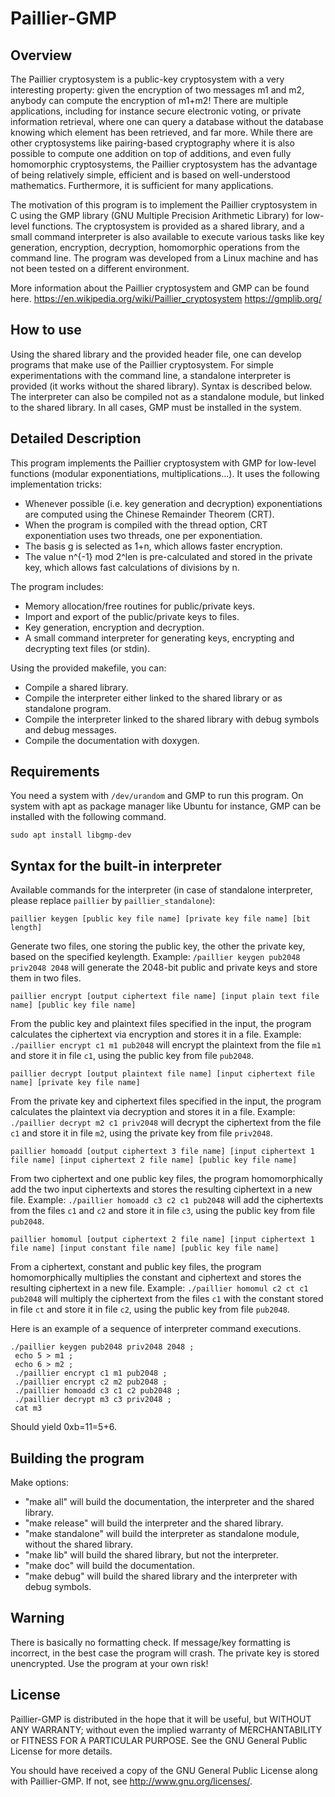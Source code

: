 Paillier-GMP
============

## Overview

The Paillier cryptosystem is a public-key cryptosystem with a very interesting property: given the encryption of two messages m1 and m2, anybody can compute the encryption of m1+m2! There are multiple applications, including for instance secure electronic voting, or private information retrieval, where one can query a database without the database knowing which element has been retrieved, and far more.
While there are other cryptosystems like pairing-based cryptography where it is also possible to compute one addition on top of additions, and even fully homomorphic cryptosystems, the Paillier cryptosystem has the advantage of being relatively simple, efficient and is based on well-understood mathematics. Furthermore, it is sufficient for many applications.

The motivation of this program is to implement the Paillier cryptosystem in C using the GMP library (GNU Multiple Precision Arithmetic Library) for low-level functions. 
The cryptosystem is provided as a shared library, and a small command interpreter is also available to execute various tasks like key generation, encryption, decryption, homomorphic operations from the command line. The program was developed from a Linux machine and has not been tested on a different environment.

More information about the Paillier cryptosystem and GMP can be found here.
https://en.wikipedia.org/wiki/Paillier_cryptosystem
https://gmplib.org/

## How to use

Using the shared library and the provided header file, one can develop programs that make use of the Paillier cryptosystem.
For simple experimentations with the command line, a standalone interpreter is provided (it works without the shared library). Syntax is described below.
The interpreter can also be compiled not as a standalone module, but linked to the shared library.
In all cases, GMP must be installed in the system.

## Detailed Description

This program implements the Paillier cryptosystem with GMP for low-level functions (modular exponentiations, multiplications...).
It uses the following implementation tricks:
 - Whenever possible (i.e. key generation and decryption) exponentiations are computed using the Chinese Remainder Theorem (CRT).
 - When the program is compiled with the thread option, CRT exponentiation uses two threads, one per exponentiation.
 - The basis g is selected as 1+n, which allows faster encryption.
 - The value n^{-1} mod 2^len is pre-calculated and stored in the private key, which allows fast calculations of divisions by n.

 The program includes:
 - Memory allocation/free routines for public/private keys.
 - Import and export of the public/private keys to files.
 - Key generation, encryption and decryption.
 - A small command interpreter for generating keys, encrypting and decrypting text files (or stdin).

Using the provided makefile, you can:
 - Compile a shared library.
 - Compile the interpreter either linked to the shared library or as standalone program.
 - Compile the interpreter linked to the shared library with debug symbols and debug messages.
 - Compile the documentation with doxygen.

## Requirements

You need a system with `/dev/urandom` and GMP to run this program.
On system with apt as package manager like Ubuntu for instance, GMP can be installed with the following command.
```
sudo apt install libgmp-dev
```

## Syntax for the built-in interpreter

Available commands for the interpreter (in case of standalone interpreter, please replace `paillier` by `paillier_standalone`):
```
paillier keygen [public key file name] [private key file name] [bit length]
```

Generate two files, one storing the public key, the other the private key, based on the specified keylength. Example: `/paillier keygen pub2048 priv2048 2048` will generate the 2048-bit public and private keys and store them in two files.

```
paillier encrypt [output ciphertext file name] [input plain text file name] [public key file name]
```

From the public key and plaintext files specified in the input, the program calculates the ciphertext via encryption and stores it in a file. Example: `./paillier encrypt c1 m1 pub2048` will encrypt the plaintext from the file `m1` and store it in file `c1`, using the public key from file `pub2048`.


```
paillier decrypt [output plaintext file name] [input ciphertext file name] [private key file name]
```

From the private key and ciphertext files specified in the input, the program calculates the plaintext via decryption and stores it in a file. Example: `./paillier decrypt m2 c1 priv2048` will decrypt the ciphertext from the file `c1` and store it in file `m2`, using the private key from file `priv2048`.


```
paillier homoadd [output ciphertext 3 file name] [input ciphertext 1 file name] [input ciphertext 2 file name] [public key file name]
```

From two ciphertext and one public key files, the program homomorphically add the two input ciphertexts and stores the resulting ciphertext in a new file. Example: `./paillier homoadd c3 c2 c1 pub2048` will add the ciphertexts from the files `c1` and `c2` and store it in file `c3`, using the public key from file `pub2048`.

```
paillier homomul [output ciphertext 2 file name] [input ciphertext 1 file name] [input constant file name] [public key file name]
```

From a ciphertext, constant and public key files, the program homomorphically multiplies the constant and ciphertext and stores the resulting ciphertext in a new file. Example: `./paillier homomul c2 ct c1 pub2048` will multiply the ciphertext from the files `c1` with the constant stored in file `ct` and store it in file `c2`, using the public key from file `pub2048`.


Here is an example of a sequence of interpreter command executions.

```
./paillier keygen pub2048 priv2048 2048 ;
 echo 5 > m1 ;
 echo 6 > m2 ;
 ./paillier encrypt c1 m1 pub2048 ;
 ./paillier encrypt c2 m2 pub2048 ;
 ./paillier homoadd c3 c1 c2 pub2048 ;
 ./paillier decrypt m3 c3 priv2048 ;
 cat m3
```

Should yield 0xb=11=5+6.

## Building the program

Make options:
 - "make all" will build the documentation, the interpreter and the shared library.
 - "make release" will build the interpreter and the shared library.
 - "make standalone" will build the interpreter as standalone module, without the shared library.
 - "make lib" will build the shared library, but not the interpreter.
 - "make doc" will build the documentation.
 - "make debug" will build the shared library and the interpreter with debug symbols.

## Warning

There is basically no formatting check. If message/key formatting is incorrect, in the best case the program will crash.
The private key is stored unencrypted. Use the program at your own risk!

## License 

Paillier-GMP is distributed in the hope that it will be useful,
but WITHOUT ANY WARRANTY; without even the implied warranty of
MERCHANTABILITY or FITNESS FOR A PARTICULAR PURPOSE.  See the
GNU General Public License for more details.

You should have received a copy of the GNU General Public License
along with Paillier-GMP.  If not, see <http://www.gnu.org/licenses/>.
